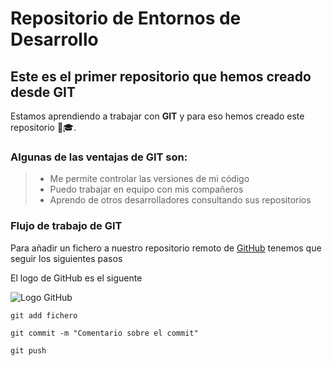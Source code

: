 # **Repositorio de Entornos de Desarrollo**
## **Este es el primer repositorio que hemos creado desde GIT**

Estamos aprendiendo a trabajar con **GIT** y para eso hemos creado este repositorio 🤗🎓.

### Algunas de las ventajas de GIT son:
>- Me permite controlar las versiones de mi código 
>- Puedo trabajar en equipo con mis compañeros
>- Aprendo de otros desarrolladores consultando sus repositorios

### Flujo de trabajo de GIT
Para añadir un fichero a nuestro repositorio remoto de [GitHub](https://github.com/) tenemos que seguir los siguientes pasos

El logo de GitHub es el siguente 

![Logo GitHub](https://global-uploads.webflow.com/5f5a53e153805db840dae2db/6073fbf151fa4565d48572dc_GitHub_aprender-programaci%25C3%25B3n.jpeg)


``` console
git add fichero
```
``` console
git commit -m "Comentario sobre el commit"
```
``` console
git push
```
